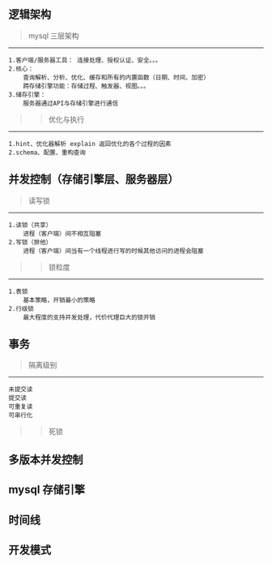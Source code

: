## 逻辑架构
> mysql 三层架构
 ---
    1.客户端/服务器工具： 连接处理、授权认证、安全。。。
    2.核心：
        查询解析、分析、优化、缓存和所有的内置函数（日期、时间、加密）
        跨存储引擎功能：存储过程、触发器、视图。。。
    3.储存引擎：
        服务器通过API与存储引擎进行通信
>> 优化与执行
  ---
    1.hint、优化器解析 explain 返回优化的各个过程的因素
    2.schema、配置、重构查询
    
## 并发控制（存储引擎层、服务器层）
> 读写锁
 ---
    1.读锁（共享）
        进程（客户端）间不相互阻塞
    2.写锁（排他）
        进程（客户端）间当有一个线程进行写的时候其他访问的进程会阻塞
>> 锁粒度
  ---
    1.表锁
        基本策略，开销最小的策略
    2.行级锁
        最大程度的支持并发处理，代价代理巨大的锁开销
## 事务
> 隔离级别
 ---
    未提交读
    提交读
    可重复读
    可串行化
>> 死锁
## 多版本并发控制
## mysql 存储引擎
## 时间线
## 开发模式